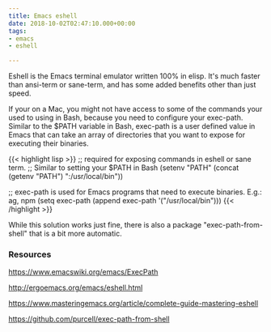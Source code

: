 ```yaml
---
title: Emacs eshell
date: 2018-10-02T02:47:10.000+00:00
tags:
- emacs
- eshell

---
```


Eshell is the Emacs terminal emulator written 100% in elisp. It's much faster than ansi-term or sane-term, and has some added benefits other than just speed.

If your on a Mac, you might not have access to some of the commands your used to using in Bash, because you need to configure
your exec-path. Similar to the $PATH variable in Bash, exec-path is a user defined value in Emacs that can take
an array of directories that you want to expose for executing their binaries.

{{< highlight lisp >}}
;; required for exposing commands in eshell or sane term.
;; Similar to setting your $PATH in Bash
(setenv "PATH" (concat (getenv "PATH") ":/usr/local/bin"))

;; exec-path is used for Emacs programs that need to execute binaries. E.g.: ag, npm
(setq exec-path (append exec-path '("/usr/local/bin")))
{{< /highlight >}}

While this solution works just fine, there is also a package "exec-path-from-shell"
that is a bit more automatic.

### Resources

https://www.emacswiki.org/emacs/ExecPath

http://ergoemacs.org/emacs/eshell.html

https://www.masteringemacs.org/article/complete-guide-mastering-eshell

https://github.com/purcell/exec-path-from-shell
